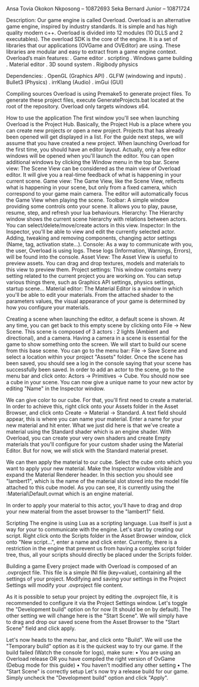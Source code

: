 
Ansa Tovia Okokon Nkposong – 10872693
Seka Bernard Junior – 10871724


Description: Our game engine is called Overload. Overload is an alternative game engine, inspired by industry standards. It is simple and has high quality modern c++.
Overload is divided into 12 modules (10 DLLS and 2 executables). The overload SDK is the core of the engine. It is a set of libraries that our applications (OVGame and OVEditor) are using. These libraries are modular and easy to extract from a game engine context.
Overload’s main features:
. Game editor
. scripting
. Windows game building
. Material editor
. 3D sound system
. Rigibody physics

Dependencies:
. OpenGL (Graphics API)
. GLFW (windowing and inputs)
. Bullet3 (Physics)
. irrKlang (Audio)
. imGui (GUI)

Compiling sources
Overload is using Premake5 to generate project files. To generate these project files, execute GenerateProjects.bat located at the root of the repository. Overload only targets windows x64.

How to use the application
The first window you'll see when launching Overload is the Project Hub. Basically, the Project Hub is a place where you can create new projects or open a new project. Projects that has already been opened will get displayed in a list. For the guide next steps, we will assume that you have created a new project.
When launching Overload for the first time, you should have an editor layout. Actually, only a few editor windows will be opened when you'll launch the editor. You can open additional windows by clicking the Window menu in the top bar.
Scene view: The Scene View can be considered as the main view of Overload editor. It will give you a real-time feedback of what is happening in your current scene.
Game view: The Game View, like the Scene View, reflects what is happening in your scene, but only from a fixed camera, which correspond to your game main camera. The editor will automatically focus the Game View when playing the scene.
Toolbar: A simple window providing some controls onto your scene. It allows you to play, pause, resume, step, and refresh your lua behaviours.
Hierarchy: The Hierarchy window shows the current scene hierarchy with relations between actors. You can select/delete/move/create actors in this view.
Inspector: In the Inspector, you'll be able to view and edit the currently selected actor. Adding, tweaking and removing components, changing actor settings (Name, tag, activation state...).
Console: As a way to communicate with you, the user, Overload is using logs. These logs (Information, Warnings, Errors), will be found into the console.
Asset View: The Asset View is useful to preview assets. You can drag and drop textures, models and materials to this view to preview them.
Project settings: This window contains every setting related to the current project you are working on. You can setup various things there, such as Graphics API settings, physics settings, startup scene...
Material editor: The Material Editor is a window in which you'll be able to edit your materials. From the attached shader to the parameters values, the visual appearance of your game is determined by how you configure your materials.

Creating a scene
when launching the editor, a default scene is shown. At any time, you can get back to this empty scene by clicking onto File -> New Scene. This scene is composed of 3 actors : 2 lights (Ambient and directional), and a camera.
Having a camera in a scene is essential for the game to show something onto the screen. We will start to build our scene from this base scene. You can go to the menu bar: File -> Save Scene and select a location within your project "Assets" folder. Once the scene has been saved, you should see a log in the console saying that your scene has successfully been saved. In order to add an actor to the scene, go to the menu bar and click onto: Actors -> Primitives -> Cube. You should now see a cube in your scene. You can now give a unique name to your new actor by editing "Name" in the Inspector window.

 We can give color to our cube. For that, you'll first need to create a material. In order to achieve this, right click onto your Assets folder in the Asset Browser, and click onto Create -> Material -> Standard. A text field should appear, this is where you can name your material. Enter a name for your new material and hit enter. What we just did here is that we've create a material using the Standard shader which is an engine shader. With Overload, you can create your very own shaders and create Empty materials that you'll configure for your custom shader using the Material Editor. But for now, we will stick with the Standard material preset. 

We can then apply the material to our cube. Select the cube onto which you want to apply your new material. Make the Inspector window visible and expand the Material Renderer header. In this section you should see "lambert1", which is the name of the material slot stored into the model file attached to this cube model. As you can see, it is currently using the :Material\Default.ovmat which is an engine material.

In order to apply your material to this actor, you'll have to drag and drop your new material from the asset browser to the "lambert1" field.

Scripting
The engine is using Lua as a scripting language. Lua itself is just a way for your to communicate with the engine.
Let's start by creating our script. Right click onto the Scripts folder in the Asset Browser window, click onto "New script...", enter a name and click enter. Currently, there is a restriction in the engine that prevent us from having a complex script folder tree, thus, all your scripts should directly be placed under the Scripts folder.

Building a game
Every project made with Overload is composed of an .ovproject file. This file is a simple INI file (key=value), containing all the settings of your project. Modifying and saving your settings in the Project Settings will modify your .ovproject file content.

As it is possible to setup your project by editing the .ovproject file, it is recommended to configure it via the Project Settings window. Let's toggle the "Development build" option on for now (It should be on by default).
The other setting we will change here is the "Start Scene". We will simply have to drag and drop our saved scene from the Asset Browser to the "Start Scene" field and click apply.

Let's now heads to the menu bar, and click onto "Build". We will use the "Temporary build" option as it is the quickest way to try our game.
If the build failed (Watch the console for logs), make sure:
•	You are using an Overload release OR you have compiled the right version of OvGame (Debug mode for this guide)
•	You haven't modified any other setting
•	The "Start Scene" is correctly setup
Let's now try a release build for our game. Simply uncheck the "Development build" option and click "Apply". 
